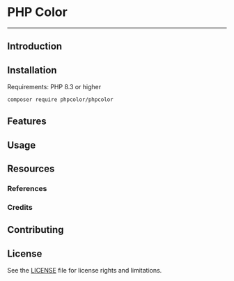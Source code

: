 # PHP Color 

---

## Introduction


## Installation

Requirements: PHP 8.3 or higher 

```bash
composer require phpcolor/phpcolor
```

## Features



## Usage



## Resources


### References


### Credits


## Contributing


## License

See the [LICENSE](LICENSE) file for license rights and limitations.

